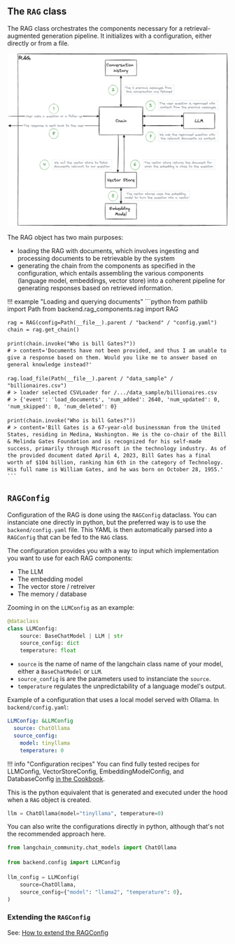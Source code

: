 ## The `RAG` class

The RAG class orchestrates the components necessary for a retrieval-augmented generation pipeline.
It initializes with a configuration, either directly or from a file.

![RAG](RAG.png)

The RAG object has two main purposes:

- loading the RAG with documents, which involves ingesting and processing documents to be retrievable by the system
- generating the chain from the components as specified in the configuration, which entails assembling the various components (language model, embeddings, vector store) into a coherent pipeline for generating responses based on retrieved information.


!!! example "Loading and querying documents"
    ```python
    from pathlib import Path
    from backend.rag_components.rag import RAG

    rag = RAG(config=Path(__file__).parent / "backend" / "config.yaml")
    chain = rag.get_chain()

    print(chain.invoke("Who is bill Gates?"))
    # > content='Documents have not been provided, and thus I am unable to give a response based on them. Would you like me to answer based on general knowledge instead?'

    rag.load_file(Path(__file__).parent / "data_sample" / "billionaires.csv")
    # > loader selected CSVLoader for /.../data_sample/billionaires.csv
    # > {'event': 'load_documents', 'num_added': 2640, 'num_updated': 0, 'num_skipped': 0, 'num_deleted': 0}

    print(chain.invoke("Who is bill Gates?"))
    # > content='Bill Gates is a 67-year-old businessman from the United States, residing in Medina, Washington. He is the co-chair of the Bill & Melinda Gates Foundation and is recognized for his self-made success, primarily through Microsoft in the technology industry. As of the provided document dated April 4, 2023, Bill Gates has a final worth of $104 billion, ranking him 6th in the category of Technology. His full name is William Gates, and he was born on October 28, 1955.'
    ```

## `RAGConfig`

Configuration of the RAG is done using the `RAGConfig` dataclass. You can instanciate one directly in python, but the preferred way is to use the `backend/config.yaml` file. This YAML is then automatically parsed into a `RAGConfig` that can be fed to the `RAG` class.

The configuration provides you with a way to input which implementation you want to use for each RAG components:

- The LLM
- The embedding model
- The vector store / retreiver
- The memory / database

Zooming in on the `LLMConfig` as an example:
```python
@dataclass
class LLMConfig:
    source: BaseChatModel | LLM | str
    source_config: dict
    temperature: float
```

- `source` is the name of name of the langchain class name of your model, either a `BaseChatModel` or `LLM`.
- `source_config` is are the parameters used to instanciate the `source`.
- `temperature` regulates the unpredictability of a language model's output.

Example of a configuration that uses a local model served with Ollama. In `backend/config.yaml`:
```yaml
LLMConfig: &LLMConfig
  source: ChatOllama
  source_config:
    model: tinyllama
    temperature: 0
```

!!! info "Configuration recipes"
    You can find fully tested recipes for LLMConfig, VectorStoreConfig, EmbeddingModelConfig, and DatabaseConfig [in the Cookbook](../cookbook/cookbook.md).

This is the python equivalent that is generated and executed under the hood when a `RAG` object is created.
```python
llm = ChatOllama(model="tinyllama", temperature=0)
```


You can also write the configurations directly in python, although that's not the recommended approach here.
```python
from langchain_community.chat_models import ChatOllama

from backend.config import LLMConfig

llm_config = LLMConfig(
    source=ChatOllama,
    source_config={"model": "llama2", "temperature": 0},
)
```

### Extending the `RAGConfig`

See: [How to extend the RAGConfig](../cookbook/extend_ragconfig.md)